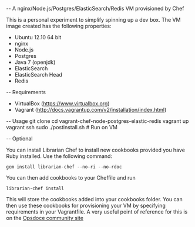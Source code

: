 -- A nginx/Node.js/Postgres/ElasticSearch/Redis VM provisioned by Chef

This is a personal experiment to simplify spinning up a dev box.
The VM image created has the following properties:
 - Ubuntu 12.10 64 bit
 - nginx
 - Node.js
 - Postgres
 - Java 7 (openjdk)
 - ElasticSearch
 - ElasticSearch Head 
 - Redis

-- Requirements

  - VirtualBox (https://www.virtualbox.org)
  - Vagrant (http://docs.vagrantup.com/v2/installation/index.html)

-- Usage
	git clone
	cd vagrant-chef-node-postgres-elastic-redis
	vagrant up
	vagrant ssh
	sudo ./postinstall.sh # Run on VM


-- Optional 

You can install Librarian Chef to install new cookbooks provided you have Ruby installed. Use the following command:

 	gem install librarian-chef --no-ri --no-rdoc

 You can then add cookbooks to your Cheffile and run 

 	librarian-chef install

 This will store the cookbooks added into your
 cookbooks folder. You can then use these cookbooks for provisioning your VM by specifying requirements in your Vagrantfile.
 A very useful point of reference for this is on the [Opsdoce community site](http://community.opscode.com/cookbooks)

  

